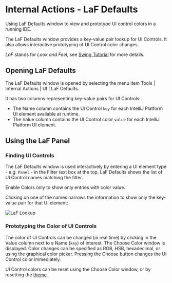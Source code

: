 <!-- Copyright 2000-2022 JetBrains s.r.o. and other contributors. Use of this source code is governed by the Apache 2.0 license that can be found in the LICENSE file. -->

# Internal Actions - LaF Defaults

<link-summary>Using LaF Defaults window to view and prototype UI control colors in a running IDE.</link-summary>

The <control>LaF Defaults</control> window provides a key-value pair lookup for UI Controls.
It also allows interactive prototyping of UI Control color changes.

_LaF_ stands for _Look and Feel_, see [Swing Tutorial](https://docs.oracle.com/javase/tutorial/uiswing/lookandfeel/index.html) for more details.

<include from="internal_actions_intro.md" element-id="enable_internal_mode_tip"></include>

## Opening LaF Defaults

The <control>LaF Defaults</control> window is opened by selecting the menu item <ui-path>Tools | Internal Actions | UI | LaF Defaults</ui-path>.

It has two columns representing key-value pairs for UI Controls:

* The <control>Name</control> column contains the UI Control `key` for each IntelliJ Platform UI element available at runtime.
* The <control>Value</control> column contains the UI Control color `value` for each IntelliJ Platform UI element.

## Using the LaF Panel

### Finding UI Controls

The <control>LaF Defaults</control> window is used interactively by entering a UI element type - e.g. `Panel` - in the <control>Filter</control> text box at the top.
<control>LaF Defaults</control> shows the list of UI Control names matching the filter.

Enable <control>Colors only</control> to show only entries with color value.

Clicking on one of the names narrows the information to show only the key-value pair for that UI element:

![LaF Lookup](internal_lafd_win.png)

### Prototyping the Color of UI Controls

The color of UI Controls can be changed (in real time) by clicking in the <control>Value</control> column next to a <control>Name</control> (`key`) of interest.
The <control>Choose Color</control> window is displayed.
Color changes can be specified as RGB, HSB, hexadecimal, or using the graphical color picker.
Pressing the <control>Choose</control> button changes the UI Control color immediately.

UI Control colors can be reset using the <control>Choose Color</control> window, or by resetting the [theme](https://www.jetbrains.com/help/idea/settings-appearance.html).
